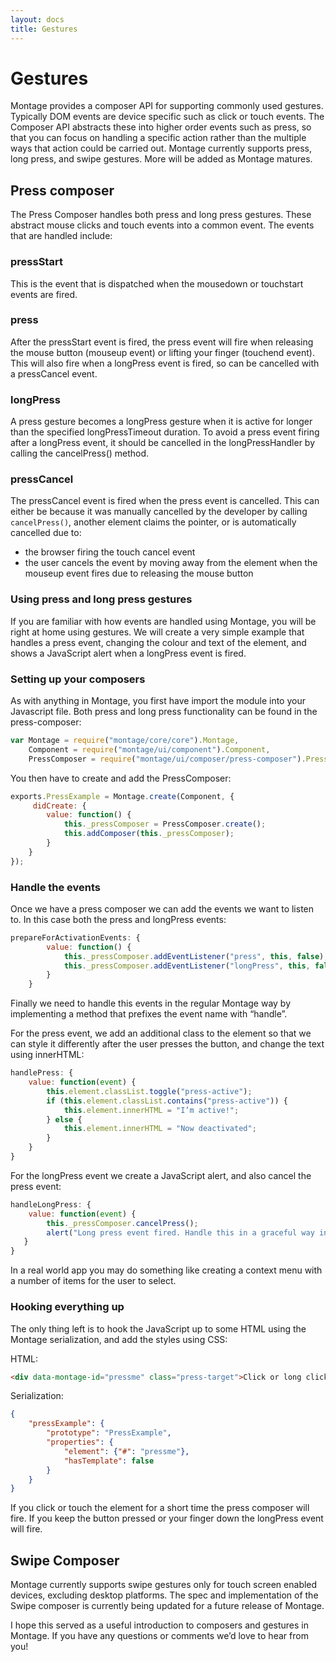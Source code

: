 ```yaml
---
layout: docs
title: Gestures
---
```


# Gestures

Montage provides a composer API for supporting commonly used gestures. Typically DOM events are device specific such as click or touch events. The Composer API abstracts these into higher order events such as press, so that you can focus on handling a specific action rather than the multiple ways that action could be carried out. Montage currently supports press, long press, and swipe gestures. More will be added as Montage matures.

## Press composer
The Press Composer handles both press and long press gestures. These abstract mouse clicks and touch events into a common event. The events that are handled include:

### pressStart
This is the event that is dispatched when the mousedown or touchstart events are fired.

### press
After the pressStart event is fired, the press event will fire when releasing the mouse button (mouseup event) or lifting your finger (touchend event). This will also fire when a longPress event is fired, so can be cancelled with a pressCancel event.

### longPress
A press gesture becomes a longPress gesture when it is active for longer than the specified longPressTimeout duration. To avoid a press event firing after a longPress event, it should be cancelled in the longPressHandler by calling the cancelPress() method.

### pressCancel
The pressCancel event is fired when the press event is cancelled. This can either be because it was manually cancelled by the developer by calling `cancelPress()`, another element claims the pointer, or is automatically cancelled due to:

* the browser firing the touch cancel event
* the user cancels the event by moving away from the element when the mouseup event fires due to releasing the mouse button

### Using press and long press gestures
If you are familiar with how events are handled using Montage, you will be right at home using gestures. We will create a very simple example that handles a press event, changing the colour and text of the element, and shows a JavaScript alert when a longPress event is fired.

### Setting up your composers
As with anything in Montage, you first have import the module into your Javascript file. Both press and long press functionality can be found in the press-composer:
```js
var Montage = require("montage/core/core").Montage,
    Component = require("montage/ui/component").Component,
    PressComposer = require("montage/ui/composer/press-composer").PressComposer;
```

You then have to create and add the PressComposer:
```js
exports.PressExample = Montage.create(Component, {
     didCreate: {
        value: function() {
            this._pressComposer = PressComposer.create();
            this.addComposer(this._pressComposer);
        }
    }
});
```

### Handle the events
Once we have a press composer we can add the events we want to listen to. In this case both the press and longPress events:
```js
prepareForActivationEvents: {
        value: function() {
            this._pressComposer.addEventListener("press", this, false);
            this._pressComposer.addEventListener("longPress", this, false);
        }
    }
```

Finally we need to handle this events in the regular Montage way by implementing a method that prefixes the event name with “handle”.

For the press event, we add an additional class to the element so that we can style it differently after the user presses the button, and change the text using innerHTML:
```js
handlePress: {
    value: function(event) {
        this.element.classList.toggle("press-active");
        if (this.element.classList.contains("press-active")) {
            this.element.innerHTML = "I’m active!";
        } else {
            this.element.innerHTML = "Now deactivated";
        }
    }
}
```

For the longPress event we create a JavaScript alert, and also cancel the press event:
```js
handleLongPress: {
    value: function(event) {
        this._pressComposer.cancelPress();
        alert("Long press event fired. Handle this in a graceful way in a real app");
   }
}
```

In a real world app you may do something like creating a context menu with a number of items for the user to select.

### Hooking everything up
The only thing left is to hook the JavaScript up to some HTML using the Montage serialization, and add the styles using CSS:

HTML:
```html
<div data-montage-id="pressme" class="press-target">Click or long click me!</div>
```

Serialization:
```json
{
    "pressExample": {
        "prototype": "PressExample",
        "properties": {
            "element": {"#": "pressme"},
            "hasTemplate": false
        }
    }
}
```

If you click or touch the element for a short time the press composer will fire. If you keep the button pressed or your finger down the longPress event will fire.

## Swipe Composer
Montage currently supports swipe gestures only for touch screen enabled devices, excluding desktop platforms. The spec and implementation of the Swipe composer is currently being updated for a future release of Montage.

I hope this served as a useful introduction to composers and gestures in Montage. If you have any questions or comments we’d love to hear from you!
